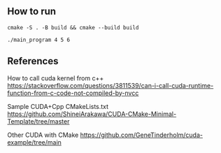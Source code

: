 ## How to run
```
cmake -S . -B build && cmake --build build
```

```
./main_program 4 5 6
```

## References
How to call cuda kernel from c++ https://stackoverflow.com/questions/3811539/can-i-call-cuda-runtime-function-from-c-code-not-compiled-by-nvcc

Sample CUDA+Cpp CMakeLists.txt
https://github.com/ShineiArakawa/CUDA-CMake-Minimal-Template/tree/master

Other CUDA with CMake
https://github.com/GeneTinderholm/cuda-example/tree/main
